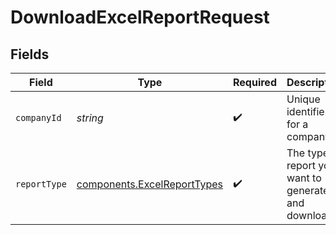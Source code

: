 # DownloadExcelReportRequest


## Fields

| Field                                                                      | Type                                                                       | Required                                                                   | Description                                                                | Example                                                                    |
| -------------------------------------------------------------------------- | -------------------------------------------------------------------------- | -------------------------------------------------------------------------- | -------------------------------------------------------------------------- | -------------------------------------------------------------------------- |
| `companyId`                                                                | *string*                                                                   | :heavy_check_mark:                                                         | Unique identifier for a company.                                           | 8a210b68-6988-11ed-a1eb-0242ac120002                                       |
| `reportType`                                                               | [components.ExcelReportTypes](../../models/components/excelreporttypes.md) | :heavy_check_mark:                                                         | The type of report you want to generate and download.                      |                                                                            |